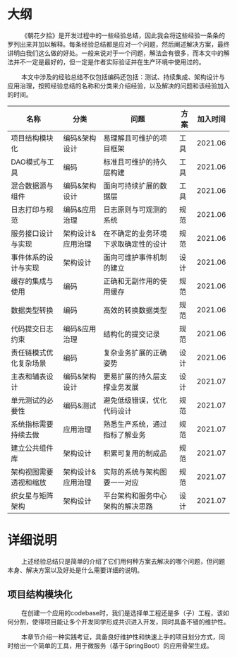 # 大纲

&nbsp;&nbsp;&nbsp;&nbsp;&nbsp;&nbsp;&nbsp;&nbsp;《朝花夕拾》是开发过程中的一些经验总结，因此我会将这些经验一条条的罗列出来并加以解释。每条经验总结都是应对一个问题，然后阐述解决方案，最终讲明白我们这么做的好处。一般来说对于一个问题，解法会有很多，而本文中的解法并不一定是最好的，但一定是作者实际验证并在生产环境中使用过的。

&nbsp;&nbsp;&nbsp;&nbsp;&nbsp;&nbsp;&nbsp;&nbsp;本文中涉及的经验总结不仅包括编码还包括：测试、持续集成、架构设计与应用治理，按照经验总结的名称和分类来介绍经验，以及解决的问题和该经验加入的时间。

|名称|分类|问题|方案|加入时间|
|---|---|---|---|---|
|项目结构模块化|编码&架构设计|易理解且可维护的项目框架|工具|2021.06|
|DAO模式与工具|编码|标准且可维护的持久层构建|工具|2021.06|
|混合数据源与组件|编码&架构设计|面向可持续扩展的数据层|工具|2021.06|
|日志打印与规范|编码&应用治理|日志原则与可观测的系统|规范|2021.06|
|服务接口设计与实现|架构设计&应用治理|在不确定的业务环境下求取确定性的设计|规范|2021.06|
|事件体系的设计与实现|架构设计|面向可维护事件机制的建立|设计|2021.06|
|缓存的集成与使用|编码|正确和无副作用的使用缓存|规范|2021.06|
|数据类型转换|编码|高效的转换数据类型|规范|2021.06|
|代码提交日志约束|编码&应用治理|结构化的提交记录|规范|2021.06|
|责任链模式优化复杂场景|编码|复杂业务扩展的正确姿势|设计|2021.06|
|主表和辅表设计|编码&架构设计|更易扩展的持久层支撑业务发展|设计|2021.07|
|单元测试的必要性|编码&测试|避免低级错误，优化代码设计|规范|2021.07|
|系统指标需要持续去做|应用治理|熟悉生产系统，通过指标了解业务|规范|2021.07|
|建立公共组件库|架构设计|积累可复用的制成品|规范|2021.07|
|架构视图需要透视和缩放|架构设计&应用治理|实际的系统与架构图要一一对应|规范|2021.07|
|织女星与矩阵架构|架构设计|平台架构和服务中心架构的解决思路|设计|2021.07|

# 详细说明

&nbsp;&nbsp;&nbsp;&nbsp;&nbsp;&nbsp;&nbsp;&nbsp;上述经验总结只是简单的介绍了它们用何种方案去解决的哪个问题，但问题本身、解决方案以及好处是什么需要详细的说明。

## 项目结构模块化

&nbsp;&nbsp;&nbsp;&nbsp;&nbsp;&nbsp;&nbsp;&nbsp;在创建一个应用的codebase时，我们是选择单工程还是多（子）工程，该如何分割，使得项目能让多个开发同学形成共识进入开发，同时具备不错的维护性。

&nbsp;&nbsp;&nbsp;&nbsp;&nbsp;&nbsp;&nbsp;&nbsp;本章节介绍一种实践考证，具备良好维护性和快速上手的项目划分方式，同时给出一个简单的工具，用于微服务（基于SpringBoot）的应用骨架生成。
